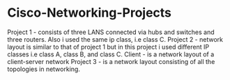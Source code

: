 # Cisco-Networking-Projects
Project 1 - consists of three LANS connected via hubs and switches and three routers. Also i used the same ip class, i.e class C.
Project 2 - network layout is similar to that of project 1 but in this project i used different IP classes i.e class A, class B, and class C.
Client - is a network layout of a client-server network
Project 3 - is a network layout consisting of all the topologies in networking.
